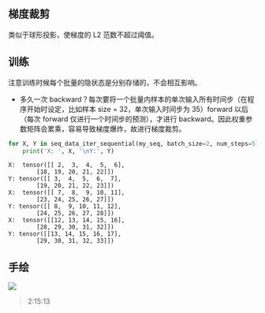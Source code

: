 ## 梯度裁剪

类似于球形投影，使梯度的 L2 范数不超过阈值。

## 训练

注意训练时候每个批量的隐状态是分别存储的，不会相互影响。

- 多久一次 backward？每次要将一个批量内样本的单次输入所有时间步（在程序开始时设定，比如样本 size = 32，单次输入时间步为 35）forward 以后（每次 forward 仅进行一个时间步的预测），才进行 backward。因此权重参数矩阵会累乘，容易导致梯度爆炸，故进行梯度裁剪。

```py
for X, Y in seq_data_iter_sequential(my_seq, batch_size=2, num_steps=5):
    print('X: ', X, '\nY:', Y)
```

```
X:  tensor([[ 2,  3,  4,  5,  6],
        [18, 19, 20, 21, 22]])
Y: tensor([[ 3,  4,  5,  6,  7],
        [19, 20, 21, 22, 23]])
X:  tensor([[ 7,  8,  9, 10, 11],
        [23, 24, 25, 26, 27]])
Y: tensor([[ 8,  9, 10, 11, 12],
        [24, 25, 26, 27, 28]])
X:  tensor([[12, 13, 14, 15, 16],
        [28, 29, 30, 31, 32]])
Y: tensor([[13, 14, 15, 16, 17],
        [29, 30, 31, 32, 33]])
```

## 手绘

![](https://telegraph-image-bhi.pages.dev/file/7bb171650762db0c7b678.jpg)

> 2:15:13
